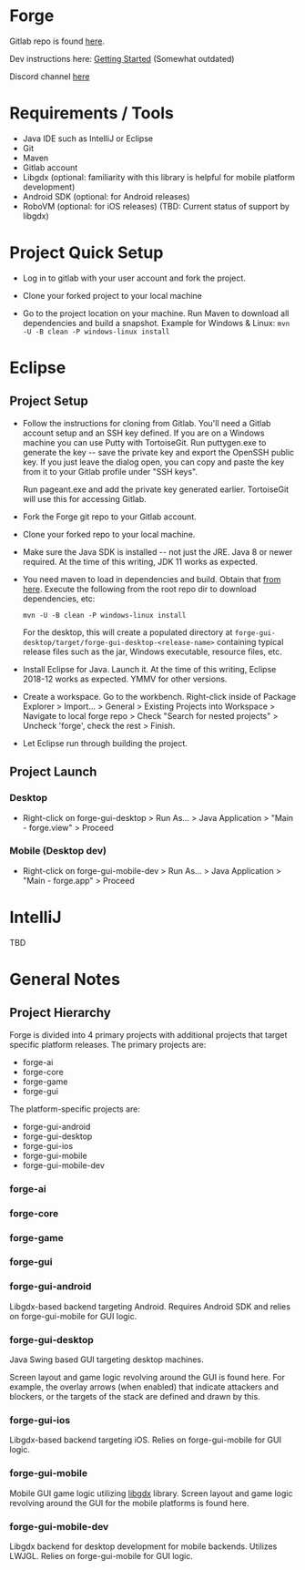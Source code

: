 # Forge

Gitlab repo is found [here](https://git.cardforge.org/core-developers/forge).

Dev instructions here: [Getting Started](https://www.slightlymagic.net/wiki/Forge:How_to_Get_Started_Developing_Forge) (Somewhat outdated)

Discord channel [here](https://discordapp.com/channels/267367946135928833/267742313390931968)

# Requirements / Tools

- Java IDE such as IntelliJ or Eclipse
- Git
- Maven
- Gitlab account
- Libgdx (optional: familiarity with this library is helpful for mobile platform development)
- Android SDK (optional: for Android releases)
- RoboVM (optional: for iOS releases) (TBD: Current status of support by libgdx)

# Project Quick Setup

- Log in to gitlab with your user account and fork the project.

- Clone your forked project to your local machine

- Go to the project location on your machine.  Run Maven to download all dependencies and build a snapshot.  Example for Windows & Linux: `mvn -U -B clean -P windows-linux install`

# Eclipse

## Project Setup

- Follow the instructions for cloning from Gitlab.  You'll need a Gitlab account setup and an SSH key defined.  If you are on a
  Windows machine you can use Putty with TortoiseGit.  Run puttygen.exe to generate the key -- save the private key and export
  the OpenSSH public key.  If you just leave the dialog open, you can copy and paste the key from it to your Gitlab profile under
  "SSH keys".
   
  Run pageant.exe and add the private key generated earlier.  TortoiseGit will use this for accessing Gitlab.
   
- Fork the Forge git repo to your Gitlab account.

- Clone your forked repo to your local machine.

- Make sure the Java SDK is installed -- not just the JRE.  Java 8 or newer required.  At the time of this writing, JDK 11 works as expected.

- You need maven to load in dependencies and build.  Obtain that [from here](https://maven.apache.org/download.cgi). Execute the following from the root repo dir to download dependencies, etc:

    `mvn -U -B clean -P windows-linux install`
    
  For the desktop, this will create a populated directory at `forge-gui-desktop/target/forge-gui-desktop-<release-name>` containing typical release files such as the jar, Windows executable, resource files, etc.

- Install Eclipse for Java.  Launch it.  At the time of this writing, Eclipse 2018-12 works as expected.  YMMV for other versions.

- Create a workspace.  Go to the workbench.  Right-click inside of Package Explorer > Import... > General > Existing Projects into Workspace > Navigate to local forge repo >
  Check "Search for nested projects" > Uncheck 'forge', check the rest > Finish.
  
- Let Eclipse run through building the project.

## Project Launch

### Desktop

- Right-click on forge-gui-desktop > Run As... > Java Application > "Main - forge.view" > Proceed

### Mobile (Desktop dev)

- Right-click on forge-gui-mobile-dev > Run As... > Java Application > "Main - forge.app" > Proceed
  
# IntelliJ

TBD  

# General Notes

## Project Hierarchy

Forge is divided into 4 primary projects with additional projects that target specific platform releases.  The primary projects are:

- forge-ai
- forge-core
- forge-game
- forge-gui

The platform-specific projects are:

- forge-gui-android
- forge-gui-desktop
- forge-gui-ios
- forge-gui-mobile
- forge-gui-mobile-dev

### forge-ai

### forge-core

### forge-game

### forge-gui

### forge-gui-android

Libgdx-based backend targeting Android.  Requires Android SDK and relies on forge-gui-mobile for GUI logic.

### forge-gui-desktop

Java Swing based GUI targeting desktop machines.  

Screen layout and game logic revolving around the GUI is found here.  For example, the overlay arrows (when enabled) that indicate attackers and blockers, or the targets of the stack are defined and drawn by this.

### forge-gui-ios

Libgdx-based backend targeting iOS.  Relies on forge-gui-mobile for GUI logic.

### forge-gui-mobile

Mobile GUI game logic utilizing [libgdx](https://libgdx.badlogicgames.com/) library.  Screen layout and game logic revolving around the GUI for the mobile platforms is found here.

### forge-gui-mobile-dev

Libgdx backend for desktop development for mobile backends.  Utilizes LWJGL.  Relies on forge-gui-mobile for GUI logic.
 

